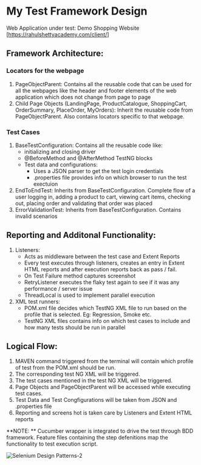 # My Test Framework Design

Web Application under test: Demo Shopping Website
[https://rahulshettyacademy.com/client/]

## Framework Architecture:
### Locators for the webpage
1. PageObjectParent: Contains all the reusable code that can be used for all the webpages like the header and footer elements of the web application which does not change from page to page
2. Child Page Objects (LandingPage, ProductCatalogue, ShoppingCart, OrderSummary, PlaceOrder, MyOrders): Inherit the reusable code from PageObjectParent. Also contains locators specific to that webpage.

### Test Cases
1. BaseTestConfiguration: Contains all the reusable code like: 
   - initializing and closing driver
   - @BeforeMethod and @AfterMethod TestNG blocks
   - Test data and configurations:
     - Uses a JSON parser to get the test login credentials
     - .properties file provides info on which browser to run the test exectuion
2. EndToEndTest: Inherits from BaseTestConfiguration. Complete flow of a user logging in, adding a product to cart, viewing cart items, checking out, placing order and validating that order was placed
3. ErrorValidationTest: Inherits from BaseTestConfiguration. Contains invalid scenarios

## Reporting and Additonal Functionality:
1. Listeners: 
   - Acts as middleware between the test case and Extent Reports
   - Every test executes through listeners, creates an entry in Extent HTML reports and after execution reports back as pass / fail.
   - On Test Failure method captures screenshot
   - RetryListener executes the flaky test again to see if it was any performance / server issue
   - ThreadLocal is used to implement parallel execution
2. XML test runners:
   - POM.xml file decides which TestNG XML file to run based on the profile that is selected. Eg: Regression, Smoke etc.
   - TestNG XML files contains info on which test cases to include and how many tests should be run in parallel

## Logical Flow:
1. MAVEN command triggered from the terminal will contain which profile of test from the POM.xml should be run.
2. The corresponding test NG XML will be triggered.
3. The test cases mentioned in the test NG XML will be triggered.
4. Page Objects and PageObjectParent will be accessed while executing test cases.
5. Test Data and Test Congfigurations will be taken from JSON and .properties file
6. Reporting and screens
hot is taken care by Listeners and Extent HTML reports

**NOTE: ** Cucumber wrapper is integrated to drive the test through BDD framework. Feature files containing the step defenitions map the functionality to test execution script.


![Selenium Design Patterns-2](https://user-images.githubusercontent.com/63868951/235359728-4cff45c0-3250-4ca4-adcb-57a5196396f8.jpg)
